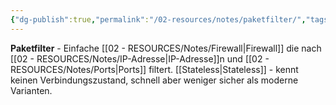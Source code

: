 ```yaml
---
{"dg-publish":true,"permalink":"/02-resources/notes/paketfilter/","tags":["filter/einfach","firewall/typ","sicherheit/it-sicherheit"],"noteIcon":"","updated":"2025-09-27T01:32:43.000+02:00"}
---
```



**Paketfilter** - Einfache [[02 - RESOURCES/Notes/Firewall\|Firewall]] die nach [[02 - RESOURCES/Notes/IP-Adresse\|IP-Adresse]]n und [[02 - RESOURCES/Notes/Ports\|Ports]] filtert.
[[Stateless\|Stateless]] - kennt keinen Verbindungszustand, schnell aber weniger sicher als moderne Varianten.